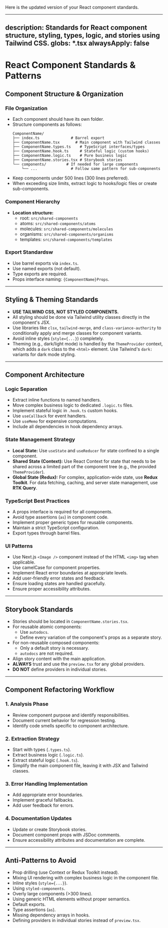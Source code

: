 Here is the updated version of your React component standards.

-----

## description: Standards for React component structure, styling, types, logic, and stories using Tailwind CSS. globs: \*.tsx alwaysApply: false

# React Component Standards & Patterns

## Component Structure & Organization

### File Organization

  - Each component should have its own folder.
  - Structure components as follows:
    ```
    ComponentName/
    ├── index.ts              # Barrel export
    ├── ComponentName.tsx       # Main component with Tailwind classes
    ├── ComponentName.types.ts    # TypeScript interfaces/types
    ├── ComponentName.hook.ts     # Stateful logic (custom hooks)
    ├── ComponentName.logic.ts    # Pure business logic
    ├── ComponentName.stories.tsx # Storybook stories
    └── components/         # If needed for large components
        └── ...               # Follow same pattern for sub-components
    ```
  - Keep components under 500 lines (300 lines preferred).
  - When exceeding size limits, extract logic to hooks/logic files or create sub-components.

### Component Hierarchy

  - **Location structure:**
      - root: `src/shared-components`
      - atoms: `src/shared-components/atoms`
      - molecules: `src/shared-components/molecules`
      - organisms: `src/shared-components/organisms`
      - templates: `src/shared-components/templates`

### Export Standardsw

  - Use barrel exports via `index.ts`.
  - Use named exports (not default).
  - Type exports are required.
  - Props interface naming: `{ComponentName}Props`.

-----

## Styling & Theming Standards

  - **USE TAILWIND CSS, NOT STYLED COMPONENTS.**
  - All styling should be done via Tailwind utility classes directly in the component's JSX.
  - Use libraries like `clsx`, `tailwind-merge`, and `class-variance-authority` to conditionally apply and merge classes for component variants.
  - Avoid inline styles (`style={...}`) completely.
  - Theming (e.g., dark/light mode) is handled by the `ThemeProvider` context, which adds a `dark` class to the `<html>` element. Use Tailwind's `dark:` variants for dark mode styling.

-----

## Component Architecture

### Logic Separation

  - Extract inline functions to named handlers.
  - Move complex business logic to dedicated `.logic.ts` files.
  - Implement stateful logic in `.hook.ts` custom hooks.
  - Use `useCallback` for event handlers.
  - Use `useMemo` for expensive computations.
  - Include all dependencies in hook dependency arrays.

### State Management Strategy

  - **Local State:** Use `useState` and `useReducer` for state confined to a single component.
  - **Shared State (Context):** Use React Context for state that needs to be shared across a limited part of the component tree (e.g., the provided `ThemeProvider`).
  - **Global State (Redux):** For complex, application-wide state, use **Redux Toolkit**. For data fetching, caching, and server state management, use **RTK Query**.

### TypeScript Best Practices

  - A props interface is required for all components.
  - Avoid type assertions (`as`) in component code.
  - Implement proper generic types for reusable components.
  - Maintain a strict TypeScript configuration.
  - Export types through barrel files.

### UI Patterns

  - Use Next.js `<Image />` component instead of the HTML `<img>` tag when applicable.
  - Use camelCase for component properties.
  - Implement React error boundaries at appropriate levels.
  - Add user-friendly error states and feedback.
  - Ensure loading states are handled gracefully.
  - Ensure proper accessibility attributes.

-----

## Storybook Standards

  - Stories should be located in `ComponentName.stories.tsx`.
  - For reusable atomic components:
      - Use `autodocs`.
      - Define every variation of the component's props as a separate story.
  - For non-reusable composed components:
      - Only a default story is necessary.
      - `autodocs` are not required.
  - Align story content with the main application.
  - **ALWAYS** trust and use the `preview.tsx` for any global providers.
  - **DO NOT** define providers in individual stories.

-----

## Component Refactoring Workflow

### 1\. Analysis Phase

  - Review component purpose and identify responsibilities.
  - Document current behavior for regression testing.
  - Identify code smells specific to component architecture.

### 2\. Extraction Strategy

  - Start with types (`.types.ts`).
  - Extract business logic (`.logic.ts`).
  - Extract stateful logic (`.hook.ts`).
  - Simplify the main component file, leaving it with JSX and Tailwind classes.

### 3\. Error Handling Implementation

  - Add appropriate error boundaries.
  - Implement graceful fallbacks.
  - Add user feedback for errors.

### 4\. Documentation Updates

  - Update or create Storybook stories.
  - Document component props with JSDoc comments.
  - Ensure accessibility attributes and documentation are complete.

-----

## Anti-Patterns to Avoid

  - Prop drilling (use Context or Redux Toolkit instead).
  - Mixing UI rendering with complex business logic in the component file.
  - Inline styles (`style={...}`).
  - Using `styled-components`.
  - Overly large components (\>300 lines).
  - Using generic HTML elements without proper semantics.
  - Default exports.
  - Type assertions (`as`).
  - Missing dependency arrays in hooks.
  - Defining providers in individual stories instead of `preview.tsx`.